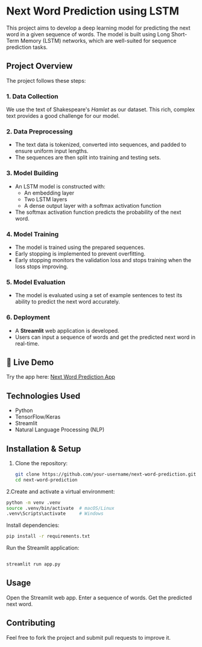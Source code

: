 # Next Word Prediction using LSTM

This project aims to develop a deep learning model for predicting the next word in a given sequence of words. The model is built using Long Short-Term Memory (LSTM) networks, which are well-suited for sequence prediction tasks.

## Project Overview

The project follows these steps:

### 1. Data Collection
We use the text of Shakespeare's *Hamlet* as our dataset. This rich, complex text provides a good challenge for our model.

### 2. Data Preprocessing
- The text data is tokenized, converted into sequences, and padded to ensure uniform input lengths.
- The sequences are then split into training and testing sets.

### 3. Model Building
- An LSTM model is constructed with:
  - An embedding layer
  - Two LSTM layers
  - A dense output layer with a softmax activation function  
- The softmax activation function predicts the probability of the next word.

### 4. Model Training
- The model is trained using the prepared sequences.
- Early stopping is implemented to prevent overfitting.
- Early stopping monitors the validation loss and stops training when the loss stops improving.

### 5. Model Evaluation
- The model is evaluated using a set of example sentences to test its ability to predict the next word accurately.

### 6. Deployment
- A **Streamlit** web application is developed.
- Users can input a sequence of words and get the predicted next word in real-time.

## 🚀 Live Demo
Try the app here: [Next Word Prediction App](https://nextwordlstmrnn-nkhohunrylhjimh3tlddb5.streamlit.app/)

## Technologies Used
- Python
- TensorFlow/Keras
- Streamlit
- Natural Language Processing (NLP)

## Installation & Setup
1. Clone the repository:
   ```sh
   git clone https://github.com/your-username/next-word-prediction.git
   cd next-word-prediction
    ```
2.Create and activate a virtual environment:

```sh
python -m venv .venv
source .venv/bin/activate  # macOS/Linux
.venv\Scripts\activate     # Windows
```

Install dependencies:

```sh
pip install -r requirements.txt
```
Run the Streamlit application:

```sh

streamlit run app.py
```
## Usage
Open the Streamlit web app.
Enter a sequence of words.
Get the predicted next word.

## Contributing
Feel free to fork the project and submit pull requests to improve it.
